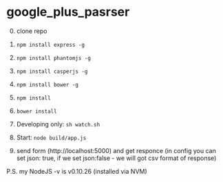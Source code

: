 google_plus_pasrser
===================

0) clone repo

1) `npm install express -g`

2) `npm install phantomjs -g`

3) `npm install casperjs -g`

4) `npm install bower -g`

5) `npm install`

6) `bower install`

7) Developing only: `sh watch.sh`

8) Start:  `node build/app.js`

9) send form (http://localhost:5000) and get responce (in config you can set json: true, if we set json:false - we will got csv format of response)

P.S. my NodeJS -v is v0.10.26 (installed via NVM)
